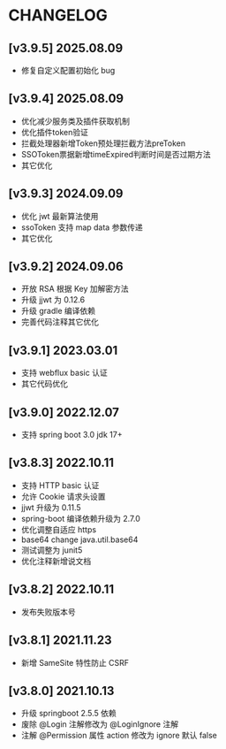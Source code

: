 ﻿# CHANGELOG

## [v3.9.5] 2025.08.09

- 修复自定义配置初始化 bug

## [v3.9.4] 2025.08.09

- 优化减少服务类及插件获取机制
- 优化插件token验证
- 拦截处理器新增Token预处理拦截方法preToken
- SSOToken票据新增timeExpired判断时间是否过期方法
- 其它优化

## [v3.9.3] 2024.09.09

- 优化 jwt 最新算法使用
- ssoToken 支持 map data 参数传递
- 其它优化

## [v3.9.2] 2024.09.06

- 开放 RSA 根据 Key 加解密方法
- 升级 jjwt 为 0.12.6
- 升级 gradle 编译依赖
- 完善代码注释其它优化

## [v3.9.1] 2023.03.01

- 支持 webflux basic 认证
- 其它代码优化

## [v3.9.0] 2022.12.07

- 支持 spring boot 3.0 jdk 17+

## [v3.8.3] 2022.10.11

- 支持 HTTP basic 认证
- 允许 Cookie 请求头设置
- jjwt 升级为 0.11.5
- spring-boot 编译依赖升级为 2.7.0
- 优化调整自适应 https
- base64 change java.util.base64
- 测试调整为 junit5
- 优化注释新增说文档

## [v3.8.2] 2022.10.11

- 发布失败版本号

## [v3.8.1] 2021.11.23

- 新增 SameSite 特性防止 CSRF


## [v3.8.0] 2021.10.13

- 升级 springboot 2.5.5 依赖
- 废除 @Login 注解修改为 @LoginIgnore 注解
- 注解 @Permission 属性 action 修改为 ignore 默认 false

